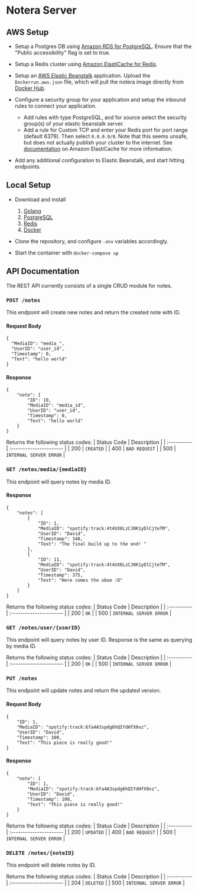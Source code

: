 # Notera Server

## AWS Setup 
- Setup a Postgres DB using [Amazon RDS for PostgreSQL](https://aws.amazon.com/rds/postgresql/). Ensure that the "Public accessibility" flag is set to true. 

- Setup a Redis cluster using [Amazon ElastiCache for Redis](https://aws.amazon.com/elasticache/redis/). 

- Setup an [AWS Elastic Beanstalk](https://aws.amazon.com/elasticbeanstalk/) application. Upload the `Dockerrun.aws.json` file, which will pull the notera image directly from [Docker Hub](https://hub.docker.com/repository/docker/scowluga/notera/general). 

- Configure a security group for your application and setup the inbound rules to connect your application. 
  - Add rules with type PostgreSQL, and for source select the security group(s) of your elastic beanstalk server. 
  - Add a rule for Custom TCP and enter your Redis port for port range (default 6379). Then select `0.0.0.0/0`. Note that this seems unsafe, but does not actually publish your cluster to the internet. See [documentation](https://docs.aws.amazon.com/AmazonElastiCache/latest/red-ug/accessing-elasticache.html) on Amazon ElastiCache for more information. 
- Add any additional configuration to Elastic Beanstalk, and start hitting endpoints. 

## Local Setup
- Download and install 
  1. [Golang](https://golang.org/doc/install)
  2. [PostgreSQL](https://www.postgresql.org/download/)
  3. [Redis](https://redis.io/)
  4. [Docker](https://www.docker.com/)

- Clone the repository, and configure `.env` variables accordingly. 

- Start the container with `docker-compose up`

## API Documentation 
The REST API currently consists of a single CRUD module for notes. 

### `POST /notes`
This endpoint will create new notes and return the created note with ID.  

#### Request Body

```
{
  "MediaID": "media_",
  "UserID": "user_id",
  "Timestamp": 0,
  "Text": "hello world"
}
```

#### Response
```
{
    "note": {
        "ID": 10,
        "MediaID": "media_id",
        "UserID": "user_id",
        "Timestamp": 0,
        "Text": "hello world"
    }
}
```

Returns the following status codes: 
| Status Code | Description             |
| :---------- | :---------------------- |
| 200         | `CREATED`               |
| 400         | `BAD REQUEST`           | 
| 500         | `INTERNAL SERVER ERROR` |

### `GET /notes/media/{mediaID}`
This endpoint will query notes by media ID. 

#### Response
```
{
    "notes": [
        {
            "ID": 1,
            "MediaID": "spotify:track:4t4UX8LzCJ0K1yDlCjteTM",
            "UserID": "David",
            "Timestamp": 340,
            "Text": "The final build up to the end! "
        },
        {
            "ID": 11,
            "MediaID": "spotify:track:4t4UX8LzCJ0K1yDlCjteTM",
            "UserID": "David",
            "Timestamp": 375,
            "Text": "Here comes the oboe :D"
        }
    ]
}
```

Returns the following status codes: 
| Status Code | Description             |
| :---------- | :---------------------- |
| 200         | `OK`                    |
| 500         | `INTERNAL SERVER ERROR` |

### `GET /notes/user/{userID}`
This endpoint will query notes by user ID. Response is the same as querying by media ID. 

Returns the following status codes: 
| Status Code | Description             |
| :---------- | :---------------------- |
| 200         | `OK`                    |
| 500         | `INTERNAL SERVER ERROR` |

### `PUT /notes`
This endpoint will update notes and return the updated version. 

#### Request Body
```
{
    "ID": 1,
    "MediaID": "spotify:track:6fa4A3spdg6hQIYdHfX0vz",
    "UserID": "David",
    "Timestamp": 100,
    "Text": "This piece is really good!"
}
```

#### Response
```
{
    "note": {
        "ID": 1,
        "MediaID": "spotify:track:6fa4A3spdg6hQIYdHfX0vz",
        "UserID": "David",
        "Timestamp": 100,
        "Text": "This piece is really good!"
    }
}
```

Returns the following status codes: 
| Status Code | Description             |
| :---------- | :---------------------- |
| 200         | `UPDATED`               |
| 400         | `BAD REQUEST`           | 
| 500         | `INTERNAL SERVER ERROR` |

### `DELETE /notes/{noteID}`
This endpoint will delete notes by ID. 

Returns the following status codes: 
| Status Code | Description             |
| :---------- | :---------------------- |
| 204         | `DELETED`               |
| 500         | `INTERNAL SERVER ERROR` |